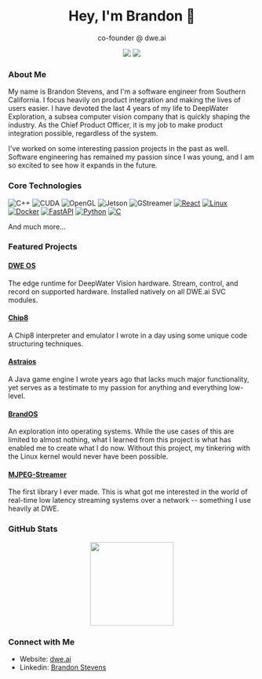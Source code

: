<h1 align="center">Hey, I'm Brandon 👋</h1>
<p align="center">
  co-founder @ dwe.ai
</p>

<p align="center">
  <a href="https://dwe.ai"><img src="https://img.shields.io/badge/DWE.ai-Live-blue?style=for-the-badge" /></a>
  <a href="https://brandonhs.com"><img src="https://img.shields.io/badge/brandonhs.com-Live-blue?style=for-the-badge" /></a>
</p>

### About Me

My name is Brandon Stevens, and I'm a software engineer from Southern California. I focus heavily on product integration and making the lives of users easier. I have devoted the last 4 years of my life to DeepWater Exploration, a subsea computer vision company that is quickly shaping the industry. As the Chief Product Officer, it is my job to make product integration possible, regardless of the system.

I've worked on some interesting passion projects in the past as well. Software engineering has remained my passion since I was young, and I am so excited to see how it expands in the future.

### Core Technologies

![C++](https://img.shields.io/badge/C++-00599C?style=flat-square&logo=c%2B%2B&logoColor=white)
![CUDA](https://img.shields.io/badge/CUDA-76B900?style=flat-square&logo=nvidia&logoColor=white)
![OpenGL](https://img.shields.io/badge/OpenGL-5586A4?style=flat-square)
![Jetson](https://img.shields.io/badge/NVIDIA%20Jetson-76B900?style=flat-square&logo=nvidia&logoColor=white)
![GStreamer](https://img.shields.io/badge/GStreamer-16A2F7?style=flat-square)
[![React](https://img.shields.io/badge/React-%2320232a.svg?logo=react&logoColor=%2361DAFB)](#)
[![Linux](https://img.shields.io/badge/Linux-FCC624?logo=linux&logoColor=black)](#)
[![Docker](https://img.shields.io/badge/Docker-2496ED?logo=docker&logoColor=fff)](#)
[![FastAPI](https://img.shields.io/badge/FastAPI-009485.svg?logo=fastapi&logoColor=white)](#)
[![Python](https://img.shields.io/badge/Python-3776AB?logo=python&logoColor=fff)](#)
[![C](https://img.shields.io/badge/C-00599C?logo=c&logoColor=white)](#)

And much more...

### Featured Projects

#### [DWE OS](https://github.com/DeepWaterExploration/DWE_OS)

The edge runtime for DeepWater Vision hardware. Stream, control, and record on supported hardware. Installed natively on all DWE.ai SVC modules.

#### [Chip8](https://github.com/brandonhs/Chip8)

A Chip8 interpreter and emulator I wrote in a day using some unique code structuring techniques.

#### [Astraios](https://github.com/brandonhs/Astraios-Engine)

A Java game engine I wrote years ago that lacks much major functionality, yet serves as a testimate to my passion for anything and everything low-level.

#### [BrandOS](https://github.com/brandonhs/BrandOS)

An exploration into operating systems. While the use cases of this are limited to almost nothing, what I learned from this project is what has enabled me to create what I do now. Without this project, my tinkering with the Linux kernel would never have been possible.

#### [MJPEG-Streamer](https://github.com/brandonhs/MJPEG-Streamer)

The first library I ever made. This is what got me interested in the world of real-time low latency streaming systems over a network -- something I use heavily at DWE.

### GitHub Stats

<p align="center">
  <img src="https://github-readme-stats.vercel.app/api/top-langs/?username=brandonhs&layout=compact&theme=tokyonight" height="170" />
</p>

### Connect with Me

- Website: [dwe.ai](https://dwe.ai)
- Linkedin: [Brandon Stevens](https://www.linkedin.com/in/brandonhs/)
